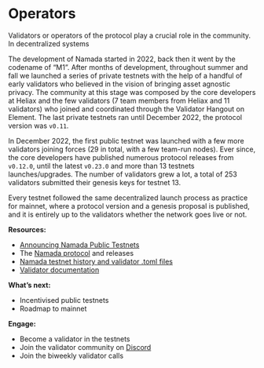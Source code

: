 # Operators

Validators or operators of the protocol play a crucial role in the community. In decentralized systems

The development of Namada started in 2022, back then it went by the codename of “M1”. After months of development, throughout summer and fall we launched a series of private testnets with the help of a handful of early validators who believed in the vision of bringing asset agnostic privacy. The community at this stage was composed by the core developers at Heliax and the few validators (7 team members from Heliax and 11 validators) who joined and coordinated through the Validator Hangout on Element. The last private testnets ran until December 2022, the protocol version was `v0.11`.

In December 2022, the first public testnet was launched with a few more validators joining forces (29 in total, with a few team-run nodes). Ever since, the core developers have published numerous protocol releases from `v0.12.0`, until the latest `v0.23.0` and more than 13 testnets launches/upgrades. The number of validators grew a lot, a total of 253 validators submitted their genesis keys for testnet 13.

Every testnet followed the same decentralized launch process as practice for mainnet, where a protocol version and a genesis proposal is published, and it is entirely up to the validators whether the network goes live or not.

**Resources:**

- [Announcing Namada Public Testnets](https://namada.net/blog/announcing-namada-public-testnets)
- The [Namada protocol](https://github.com/anoma/namada) and releases
- [Namada testnet history and validator .toml files](https://github.com/anoma/namada-testnets/tree/main)
- [Validator documentation](https://docs.namada.net/)

**What’s next:**

- Incentivised public testnets
- Roadmap to mainnet

**Engage:**

- Become a validator in the testnets
- Join the validator community on [Discord](https://discord.gg/namada)
- Join the biweekly validator calls
